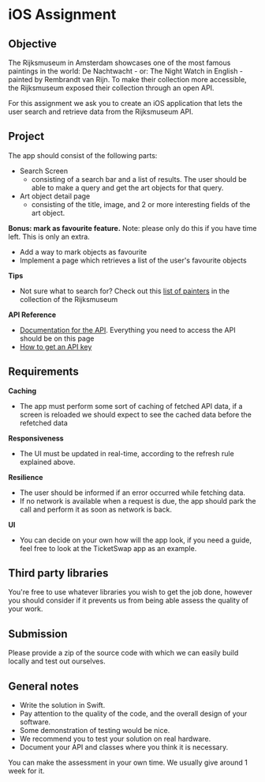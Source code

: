 # iOS Assignment
## Objective
The Rijksmuseum in Amsterdam showcases one of the most famous paintings in the world: De Nachtwacht - or: The Night Watch in English - painted by Rembrandt van Rijn. To make their collection more accessible, the Rijksmuseum exposed their collection through an open API. 

For this assignment we ask you to create an iOS application that lets the user search and retrieve data from the Rijksmuseum API.

## Project
The app should consist of the following parts:
- Search Screen
    - consisting of a search bar and a list of results. The user should be able to make a query and get the art objects for that query.
- Art object detail page 
    - consisting of the title, image, and 2 or more interesting fields of the art object.
    
**Bonus: mark as favourite feature.**
Note: please only do this if you have time left. This is only an extra.
- Add a way to mark objects as favourite
- Implement a page which retrieves a list of the user's favourite objects

**Tips**
- Not sure what to search for? Check out this [list of painters](https://en.wikipedia.org/wiki/List_of_painters_in_the_collection_of_the_Rijksmuseum) in the collection of the Rijksmuseum

**API Reference**
- [Documentation for the API](https://data.rijksmuseum.nl/object-metadata/api/). Everything you need to access the API should be on this page
- [How to get an API key](https://data.rijksmuseum.nl/object-metadata/api/#access-to-apis)

## Requirements
**Caching**
* The app must perform some sort of caching of fetched API data, if a screen is reloaded we should expect to see the cached data before the refetched data

**Responsiveness**
* The UI must be updated in real-time, according to the refresh rule explained above.

**Resilience**
* The user should be informed if an error occurred while fetching data.
* If no network is available when a request is due, the app should park the call and perform it as soon as network is back.

**UI**
* You can decide on your own how will the app look, if you need a guide, feel free to look at the TicketSwap app as an example.

## Third party libraries
You're free to use whatever libraries you wish to get the job done, however you should consider if it prevents us from being able assess the quality of your work.

## Submission
Please provide a zip of the source code with which we can easily build locally and test out ourselves.

## General notes
- Write the solution in Swift.
- Pay attention to the quality of the code, and the overall design of your software.
- Some demonstration of testing would be nice.
- We recommend you to test your solution on real hardware.
- Document your API and classes where you think it is necessary.

You can make the assessment in your own time. We usually give around 1 week for it.
